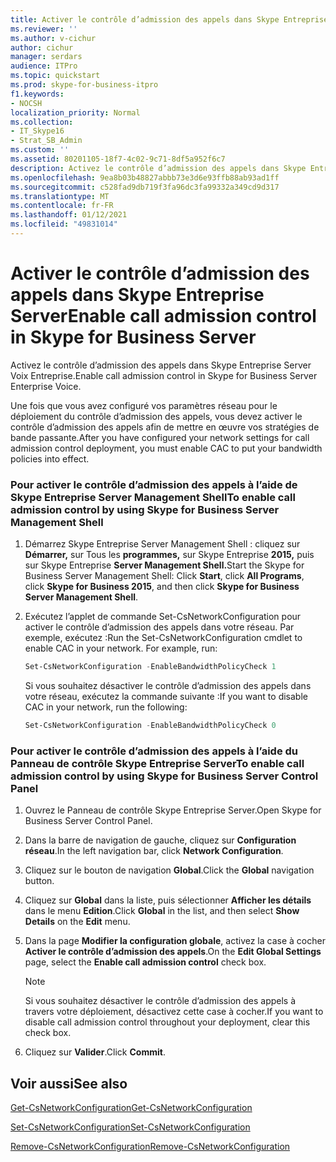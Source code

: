 ```yaml
---
title: Activer le contrôle d’admission des appels dans Skype Entreprise Server
ms.reviewer: ''
ms.author: v-cichur
author: cichur
manager: serdars
audience: ITPro
ms.topic: quickstart
ms.prod: skype-for-business-itpro
f1.keywords:
- NOCSH
localization_priority: Normal
ms.collection:
- IT_Skype16
- Strat_SB_Admin
ms.custom: ''
ms.assetid: 80201105-18f7-4c02-9c71-8df5a952f6c7
description: Activez le contrôle d’admission des appels dans Skype Entreprise Server Voix Entreprise.
ms.openlocfilehash: 9ea8b03b48827abbb73e3d6e93ffb88ab93ad1ff
ms.sourcegitcommit: c528fad9db719f3fa96dc3fa99332a349cd9d317
ms.translationtype: MT
ms.contentlocale: fr-FR
ms.lasthandoff: 01/12/2021
ms.locfileid: "49831014"
---
```

# <a name="enable-call-admission-control-in-skype-for-business-server"></a><span data-ttu-id="73da7-103">Activer le contrôle d’admission des appels dans Skype Entreprise Server</span><span class="sxs-lookup"><span data-stu-id="73da7-103">Enable call admission control in Skype for Business Server</span></span>
 
<span data-ttu-id="73da7-104">Activez le contrôle d’admission des appels dans Skype Entreprise Server Voix Entreprise.</span><span class="sxs-lookup"><span data-stu-id="73da7-104">Enable call admission control in Skype for Business Server Enterprise Voice.</span></span> 
  
<span data-ttu-id="73da7-105">Une fois que vous avez configuré vos paramètres réseau pour le déploiement du contrôle d’admission des appels, vous devez activer le contrôle d’admission des appels afin de mettre en œuvre vos stratégies de bande passante.</span><span class="sxs-lookup"><span data-stu-id="73da7-105">After you have configured your network settings for call admission control deployment, you must enable CAC to put your bandwidth policies into effect.</span></span>
  
### <a name="to-enable-call-admission-control-by-using-skype-for-business-server-management-shell"></a><span data-ttu-id="73da7-106">Pour activer le contrôle d’admission des appels à l’aide de Skype Entreprise Server Management Shell</span><span class="sxs-lookup"><span data-stu-id="73da7-106">To enable call admission control by using Skype for Business Server Management Shell</span></span>

1. <span data-ttu-id="73da7-107">Démarrez Skype Entreprise Server Management Shell : cliquez sur **Démarrer,** sur Tous les **programmes,** sur Skype Entreprise **2015,** puis sur Skype Entreprise **Server Management Shell.**</span><span class="sxs-lookup"><span data-stu-id="73da7-107">Start the Skype for Business Server Management Shell: Click **Start**, click **All Programs**, click **Skype for Business 2015**, and then click **Skype for Business Server Management Shell**.</span></span>
    
2. <span data-ttu-id="73da7-p101">Exécutez l’applet de commande Set-CsNetworkConfiguration pour activer le contrôle d’admission des appels dans votre réseau. Par exemple, exécutez :</span><span class="sxs-lookup"><span data-stu-id="73da7-p101">Run the Set-CsNetworkConfiguration cmdlet to enable CAC in your network. For example, run:</span></span>
    
   ```powershell
   Set-CsNetworkConfiguration -EnableBandwidthPolicyCheck 1
   ```

    <span data-ttu-id="73da7-110">Si vous souhaitez désactiver le contrôle d’admission des appels dans votre réseau, exécutez la commande suivante :</span><span class="sxs-lookup"><span data-stu-id="73da7-110">If you want to disable CAC in your network, run the following:</span></span>
    
   ```powershell
   Set-CsNetworkConfiguration -EnableBandwidthPolicyCheck 0
   ```

### <a name="to-enable-call-admission-control-by-using-skype-for-business-server-control-panel"></a><span data-ttu-id="73da7-111">Pour activer le contrôle d’admission des appels à l’aide du Panneau de contrôle Skype Entreprise Server</span><span class="sxs-lookup"><span data-stu-id="73da7-111">To enable call admission control by using Skype for Business Server Control Panel</span></span>

1. <span data-ttu-id="73da7-112">Ouvrez le Panneau de contrôle Skype Entreprise Server.</span><span class="sxs-lookup"><span data-stu-id="73da7-112">Open Skype for Business Server Control Panel.</span></span>
    
2. <span data-ttu-id="73da7-113">Dans la barre de navigation de gauche, cliquez sur **Configuration réseau**.</span><span class="sxs-lookup"><span data-stu-id="73da7-113">In the left navigation bar, click **Network Configuration**.</span></span>
    
3. <span data-ttu-id="73da7-114">Cliquez sur le bouton de navigation **Global**.</span><span class="sxs-lookup"><span data-stu-id="73da7-114">Click the **Global** navigation button.</span></span>
    
4. <span data-ttu-id="73da7-115">Cliquez sur **Global** dans la liste, puis sélectionner **Afficher les détails** dans le menu **Edition**.</span><span class="sxs-lookup"><span data-stu-id="73da7-115">Click **Global** in the list, and then select **Show Details** on the **Edit** menu.</span></span>
    
5. <span data-ttu-id="73da7-116">Dans la page **Modifier la configuration globale**, activez la case à cocher **Activer le contrôle d’admission des appels**.</span><span class="sxs-lookup"><span data-stu-id="73da7-116">On the **Edit Global Settings** page, select the **Enable call admission control** check box.</span></span>
    
    > [!NOTE]
    > <span data-ttu-id="73da7-117">Si vous souhaitez désactiver le contrôle d’admission des appels à travers votre déploiement, désactivez cette case à cocher.</span><span class="sxs-lookup"><span data-stu-id="73da7-117">If you want to disable call admission control throughout your deployment, clear this check box.</span></span> 
  
6. <span data-ttu-id="73da7-118">Cliquez sur **Valider**.</span><span class="sxs-lookup"><span data-stu-id="73da7-118">Click **Commit**.</span></span> 
    
## <a name="see-also"></a><span data-ttu-id="73da7-119">Voir aussi</span><span class="sxs-lookup"><span data-stu-id="73da7-119">See also</span></span>

[<span data-ttu-id="73da7-120">Get-CsNetworkConfiguration</span><span class="sxs-lookup"><span data-stu-id="73da7-120">Get-CsNetworkConfiguration</span></span>](https://docs.microsoft.com/powershell/module/skype/get-csnetworkconfiguration?view=skype-ps)
  
[<span data-ttu-id="73da7-121">Set-CsNetworkConfiguration</span><span class="sxs-lookup"><span data-stu-id="73da7-121">Set-CsNetworkConfiguration</span></span>](https://docs.microsoft.com/powershell/module/skype/set-csnetworkconfiguration?view=skype-ps)
  
[<span data-ttu-id="73da7-122">Remove-CsNetworkConfiguration</span><span class="sxs-lookup"><span data-stu-id="73da7-122">Remove-CsNetworkConfiguration</span></span>](https://docs.microsoft.com/powershell/module/skype/remove-csnetworkconfiguration?view=skype-ps)
